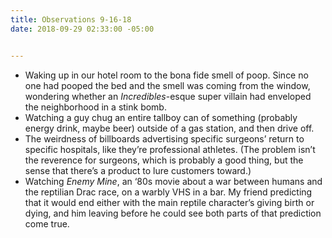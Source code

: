 ```yaml
---
title: Observations 9-16-18
date: 2018-09-29 02:33:00 -05:00


---
```


- Waking up in our hotel room to the bona fide smell of poop. Since no one had pooped the bed and the smell was coming from the window, wondering whether an *Incredibles*-esque super villain had enveloped the neighborhood in a stink bomb.
- Watching a guy chug an entire tallboy can of something (probably energy drink, maybe beer) outside of a gas station, and then drive off.
- The weirdness of billboards advertising specific surgeons’ return to specific hospitals, like they’re professional athletes. (The problem isn’t the reverence for surgeons, which is probably a good thing, but the sense that there’s a product to lure customers toward.)
- Watching *Enemy Mine*, an ‘80s movie about a war between humans and the reptilian Drac race, on a warbly VHS in a bar. My friend predicting that it would end either with the main reptile character’s giving birth or dying, and him leaving before he could see both parts of that prediction come true.